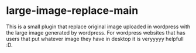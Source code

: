 # large-image-replace-main
This is a small plugin that replace original image uploaded in wordpress with the large image generated by wordpress. For wordpress websites that has users that put whatever image they have in desktop it is veryyyyy helpfull :D.
